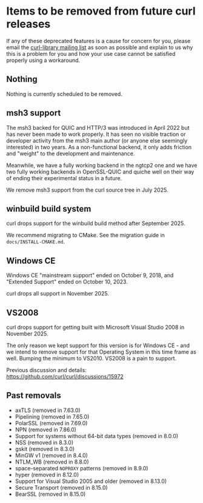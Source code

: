 <!--
Copyright (C) Daniel Stenberg, <daniel@haxx.se>, et al.

SPDX-License-Identifier: curl
-->

# Items to be removed from future curl releases

If any of these deprecated features is a cause for concern for you, please
email the
[curl-library mailing list](https://lists.haxx.se/listinfo/curl-library)
as soon as possible and explain to us why this is a problem for you and
how your use case cannot be satisfied properly using a workaround.

## Nothing

Nothing is currently scheduled to be removed.

## msh3 support

The msh3 backed for QUIC and HTTP/3 was introduced in April 2022 but has never
been made to work properly. It has seen no visible traction or developer
activity from the msh3 main author (or anyone else seemingly interested) in
two years. As a non-functional backend, it only adds friction and "weight" to
the development and maintenance.

Meanwhile, we have a fully working backend in the ngtcp2 one and we have two
fully working backends in OpenSSL-QUIC and quiche well on their way of ending
their experimental status in a future.

We remove msh3 support from the curl source tree in July 2025.

## winbuild build system

curl drops support for the winbuild build method after September 2025.

We recommend migrating to CMake. See the migration guide in
`docs/INSTALL-CMAKE.md`.

## Windows CE

Windows CE "mainstream support" ended on October 9, 2018, and "Extended
Support" ended on October 10, 2023.

curl drops all support in November 2025.

## VS2008

curl drops support for getting built with Microsoft Visual Studio 2008 in
November 2025.

The only reason we kept support for this version is for Windows CE - and we
intend to remove support for that Operating System in this time frame as well.
Bumping the minimum to VS2010. VS2008 is a pain to support.

Previous discussion and details: https://github.com/curl/curl/discussions/15972

## Past removals

 - axTLS (removed in 7.63.0)
 - Pipelining (removed in 7.65.0)
 - PolarSSL (removed in 7.69.0)
 - NPN (removed in 7.86.0)
 - Support for systems without 64-bit data types (removed in 8.0.0)
 - NSS (removed in 8.3.0)
 - gskit (removed in 8.3.0)
 - MinGW v1 (removed in 8.4.0)
 - NTLM_WB (removed in 8.8.0)
 - space-separated `NOPROXY` patterns (removed in 8.9.0)
 - hyper (removed in 8.12.0)
 - Support for Visual Studio 2005 and older (removed in 8.13.0)
 - Secure Transport (removed in 8.15.0)
 - BearSSL (removed in 8.15.0)
